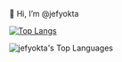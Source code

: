 👋 Hi, I’m @jefyokta


[![Top Langs](https://github-readme-stats.vercel.app/api/top-langs/?username=jefyokta)](https://github.com/jefyokta/github-readme-stats)

![jefyokta's Top Languages](https://github-readme-stats.vercel.app/api/top-langs/?username=jefyokta&theme=vue-dark&show_icons=true&hide_border=true&layout=compact)
<!---
jefyokta/jefyokta is a ✨ special ✨ repository because its `README.md` (this file) appears on your GitHub profile.
You can click the Preview link to take a look at your changes.
--->
